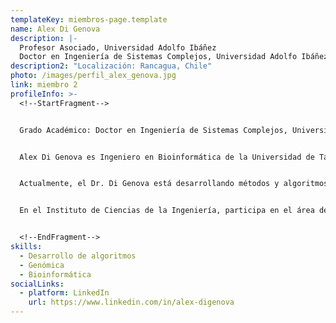 ```yaml
---
templateKey: miembros-page.template
name: Alex Di Genova
description: |-
  Profesor Asociado, Universidad Adolfo Ibáñez
  Doctor en Ingeniería de Sistemas Complejos, Universidad Adolfo Ibáñez
description2: "Localización: Rancagua, Chile"
photo: /images/perfil_alex_genova.jpg
link: miembro 2
profileInfo: >-
  <!--StartFragment-->


  Grado Académico: Doctor en Ingeniería de Sistemas Complejos, Universidad Adolfo Ibáñez


  Alex Di Genova es Ingeniero en Bioinformática de la Universidad de Talca y Doctor en Ingeniería de Sistemas Complejos de la Universidad Adolfo Ibáñez. Su línea de investigación se centra en el desarrollo de nuevos algoritmos para el análisis de datos genómicos. Ha publicado más de 30 artículos científicos en revistas ISI y ha participado en proyectos genómicos tanto nacionales como internacionales.


  Actualmente, el Dr. Di Genova está desarrollando métodos y algoritmos computacionales para caracterizar reordenamientos genómicos en distintos tipos de cáncer humano, con el objetivo de comprender cómo estos procesos mutacionales contribuyen a la progresión y evolución de esta enfermedad.


  En el Instituto de Ciencias de la Ingeniería, participa en el área de Biología Computacional y Biotecnología.


  <!--EndFragment-->
skills:
  - Desarrollo de algoritmos
  - Genómica
  - Bioinformática
socialLinks:
  - platform: LinkedIn
    url: https://www.linkedin.com/in/alex-digenova
---
```

